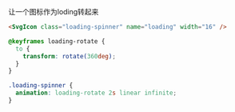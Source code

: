 让一个图标作为loding转起来

```html
<SvgIcon class="loading-spinner" name="loading" width="16" />
```

```css
@keyframes loading-rotate {
  to {
    transform: rotate(360deg);
  }
}

.loading-spinner {
  animation: loading-rotate 2s linear infinite;
}
```